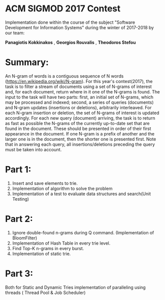 # ACM SIGMOD 2017 Contest

Implementation done within the course of the subject "Software Development for Information Systems" during the winter of 2017-2018 by our team:

**Panagiotis Kokkinakos** , **Georgios Rouvalis** , **Theodoros Stefou** 

# Summary:

An N-gram of words is a contiguous sequence of N words (https://en.wikipedia.org/wiki/N-gram). For this year's contest(2017), the task is to filter a stream of documents using a set of N-grams of interest and, for each document, return where in it one of the N-grams is found. The input to the task will have two parts: first, an initial set of N-grams, which may be processed and indexed; second, a series of queries (documents) and N-gram updates (insertions or deletions), arbitrarily interleaved. For each N-gram insertion or deletion, the set of N-grams of interest is updated accordingly. For each new query (document) arriving, the task is to return as fast as possible the N-grams of the currently up-to-date set that are found in the document. These should be presented in order of their first appearance in the document. If one N-gram is a prefix of another and the larger one is in the document, then the shorter one is presented first. Note that in answering each query, all insertions/deletions preceding the query must be taken into account.

# Part 1:

1. Insert and save elements to trie.
2. Implementation of algorithm to solve the problem
3. Implementation of a test to evaluate data structures and search(Unit Testing)

# Part 2:

1. Ignore double-found n-grams during Q command. (Implementation of BloomFilter)
2. Implementation of Hash Table in every trie level.
3. Find Top-K n-grams in every burst.
4. Implementation of static trie.

# Part 3:

Both for Static and Dynamic Tries implementation of paralleling using threads ( Thread Pool & Job Scheduler)
